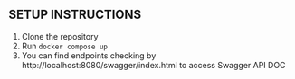 ##  SETUP INSTRUCTIONS

1. Clone the repository
2. Run `docker compose up`
3. You can find endpoints checking by http://localhost:8080/swagger/index.html to access Swagger API DOC
